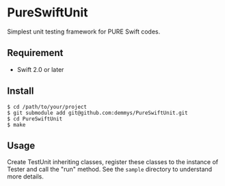 # PureSwiftUnit

Simplest unit testing framework for PURE Swift codes.

## Requirement

* Swift 2.0 or later

## Install

```
$ cd /path/to/your/project
$ git submodule add git@github.com:demmys/PureSwiftUnit.git
$ cd PureSwiftUnit
$ make
```

## Usage

Create TestUnit inheriting classes, register these classes to the instance of Tester and call the "run" method.
See the `sample` directory to understand more details.
